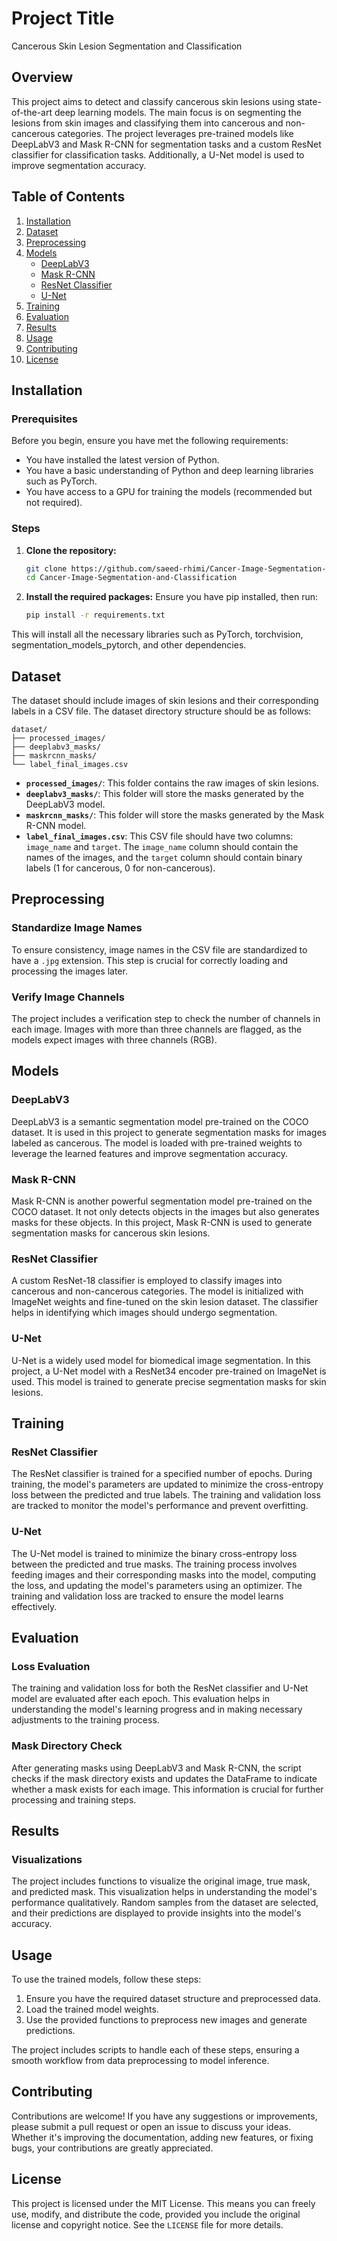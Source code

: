 
# Project Title

Cancerous Skin Lesion Segmentation and Classification

## Overview

This project aims to detect and classify cancerous skin lesions using state-of-the-art deep learning models. The main focus is on segmenting the lesions from skin images and classifying them into cancerous and non-cancerous categories. The project leverages pre-trained models like DeepLabV3 and Mask R-CNN for segmentation tasks and a custom ResNet classifier for classification tasks. Additionally, a U-Net model is used to improve segmentation accuracy.

## Table of Contents

1. [Installation](#installation)
2. [Dataset](#dataset)
3. [Preprocessing](#preprocessing)
4. [Models](#models)
   - [DeepLabV3](#deeplabv3)
   - [Mask R-CNN](#mask-r-cnn)
   - [ResNet Classifier](#resnet-classifier)
   - [U-Net](#u-net)
5. [Training](#training)
6. [Evaluation](#evaluation)
7. [Results](#results)
8. [Usage](#usage)
9. [Contributing](#contributing)
10. [License](#license)

## Installation

### Prerequisites

Before you begin, ensure you have met the following requirements:
- You have installed the latest version of Python.
- You have a basic understanding of Python and deep learning libraries such as PyTorch.
- You have access to a GPU for training the models (recommended but not required).

### Steps

1. **Clone the repository:**

    ```bash
    git clone https://github.com/saeed-rhimi/Cancer-Image-Segmentation-and-Classification.git
    cd Cancer-Image-Segmentation-and-Classification
    ```

3. **Install the required packages:**
    Ensure you have pip installed, then run:
   
    ```bash
    pip install -r requirements.txt
    ```

This will install all the necessary libraries such as PyTorch, torchvision, segmentation_models_pytorch, and other dependencies.

## Dataset

The dataset should include images of skin lesions and their corresponding labels in a CSV file. The dataset directory structure should be as follows:

```
dataset/
├── processed_images/
├── deeplabv3_masks/
├── maskrcnn_masks/
└── label_final_images.csv
```

- **`processed_images/`**: This folder contains the raw images of skin lesions.
- **`deeplabv3_masks/`**: This folder will store the masks generated by the DeepLabV3 model.
- **`maskrcnn_masks/`**: This folder will store the masks generated by the Mask R-CNN model.
- **`label_final_images.csv`**: This CSV file should have two columns: `image_name` and `target`. The `image_name` column should contain the names of the images, and the `target` column should contain binary labels (1 for cancerous, 0 for non-cancerous).

## Preprocessing

### Standardize Image Names

To ensure consistency, image names in the CSV file are standardized to have a `.jpg` extension. This step is crucial for correctly loading and processing the images later.

### Verify Image Channels

The project includes a verification step to check the number of channels in each image. Images with more than three channels are flagged, as the models expect images with three channels (RGB).

## Models

### DeepLabV3

DeepLabV3 is a semantic segmentation model pre-trained on the COCO dataset. It is used in this project to generate segmentation masks for images labeled as cancerous. The model is loaded with pre-trained weights to leverage the learned features and improve segmentation accuracy.

### Mask R-CNN

Mask R-CNN is another powerful segmentation model pre-trained on the COCO dataset. It not only detects objects in the images but also generates masks for these objects. In this project, Mask R-CNN is used to generate segmentation masks for cancerous skin lesions.

### ResNet Classifier

A custom ResNet-18 classifier is employed to classify images into cancerous and non-cancerous categories. The model is initialized with ImageNet weights and fine-tuned on the skin lesion dataset. The classifier helps in identifying which images should undergo segmentation.

### U-Net

U-Net is a widely used model for biomedical image segmentation. In this project, a U-Net model with a ResNet34 encoder pre-trained on ImageNet is used. This model is trained to generate precise segmentation masks for skin lesions.

## Training

### ResNet Classifier

The ResNet classifier is trained for a specified number of epochs. During training, the model's parameters are updated to minimize the cross-entropy loss between the predicted and true labels. The training and validation loss are tracked to monitor the model's performance and prevent overfitting.

### U-Net

The U-Net model is trained to minimize the binary cross-entropy loss between the predicted and true masks. The training process involves feeding images and their corresponding masks into the model, computing the loss, and updating the model's parameters using an optimizer. The training and validation loss are tracked to ensure the model learns effectively.

## Evaluation

### Loss Evaluation

The training and validation loss for both the ResNet classifier and U-Net model are evaluated after each epoch. This evaluation helps in understanding the model's learning progress and in making necessary adjustments to the training process.

### Mask Directory Check

After generating masks using DeepLabV3 and Mask R-CNN, the script checks if the mask directory exists and updates the DataFrame to indicate whether a mask exists for each image. This information is crucial for further processing and training steps.

## Results

### Visualizations

The project includes functions to visualize the original image, true mask, and predicted mask. This visualization helps in understanding the model's performance qualitatively. Random samples from the dataset are selected, and their predictions are displayed to provide insights into the model's accuracy.

## Usage

To use the trained models, follow these steps:

1. Ensure you have the required dataset structure and preprocessed data.
2. Load the trained model weights.
3. Use the provided functions to preprocess new images and generate predictions.

The project includes scripts to handle each of these steps, ensuring a smooth workflow from data preprocessing to model inference.

## Contributing

Contributions are welcome! If you have any suggestions or improvements, please submit a pull request or open an issue to discuss your ideas. Whether it's improving the documentation, adding new features, or fixing bugs, your contributions are greatly appreciated.

## License

This project is licensed under the MIT License. This means you can freely use, modify, and distribute the code, provided you include the original license and copyright notice. See the `LICENSE` file for more details.
